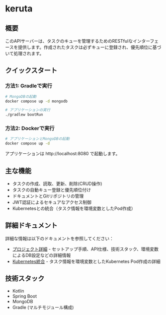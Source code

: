 # keruta

## 概要

このAPIサーバーは、タスクのキューを管理するためのRESTfulなインターフェースを提供します。作成されたタスクは必ずキューに登録され、優先順位に基づいて処理されます。

## クイックスタート

### 方法1: Gradleで実行

```bash
# MongoDBの起動
docker compose up -d mongodb

# アプリケーションの実行
./gradlew bootRun
```

### 方法2: Dockerで実行

```bash
# アプリケーションとMongoDBの起動
docker compose up -d
```

アプリケーションは http://localhost:8080 で起動します。

## 主な機能

- タスクの作成、読取、更新、削除(CRUD操作)
- タスクの自動キュー登録と優先順位付け
- ドキュメントとGitリポジトリの管理
- JWT認証によるセキュアなアクセス制御
- Kubernetesとの統合（タスク情報を環境変数としたPod作成）

## 詳細ドキュメント

詳細な情報は以下のドキュメントを参照してください：

- [プロジェクト詳細](doc/project_details.md) - セットアップ手順、API仕様、技術スタック、環境変数によるDB設定などの詳細情報
- [Kubernetes統合](doc/kubernetes_integration.md) - タスク情報を環境変数としたKubernetes Pod作成の詳細

## 技術スタック

- Kotlin
- Spring Boot
- MongoDB
- Gradle (マルチモジュール構成)
